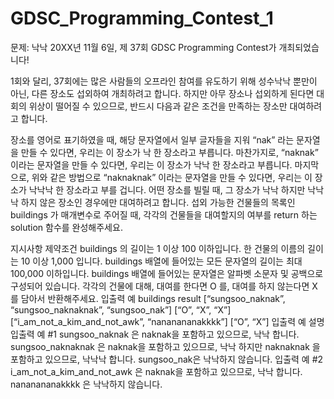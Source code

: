 # GDSC_Programming_Contest_1
문제:
낙낙
20XX년 11월 6일, 제 37회 GDSC Programming Contest가 개최되었습니다!

1회와 달리, 37회에는 많은 사람들의 오프라인 참여를 유도하기 위해 성수낙낙 뿐만이 아닌, 다른 장소도 섭외하여 개최하려고 합니다. 하지만 아무 장소나 섭외하게 된다면 대회의 위상이 떨어질 수 있으므로, 반드시 다음과 같은 조건을 만족하는 장소만 대여하려고 합니다.

장소를 영어로 표기하였을 때, 해당 문자열에서 일부 글자들을 지워 “nak” 라는 문자열을 만들 수 있다면, 우리는 이 장소가 낙 한 장소라고 부릅니다.
마찬가지로, “naknak” 이라는 문자열을 만들 수 있다면, 우리는 이 장소가 낙낙 한 장소라고 부릅니다.
마지막으로, 위와 같은 방법으로 “naknaknak” 이라는 문자열을 만들 수 있다면, 우리는 이 장소가 낙낙낙 한 장소라고 부를 겁니다.
어떤 장소를 빌릴 때, 그 장소가 낙낙 하지만 낙낙낙 하지 않은 장소인 경우에만 대여하려고 합니다.
섭외 가능한 건물들의 목록인 buildings 가 매개변수로 주어질 때, 각각의 건물들을 대여할지의 여부를 return 하는 solution 함수를 완성해주세요.


지시사항
제약조건
buildings 의 길이는 1 이상 100 이하입니다.
한 건물의 이름의 길이는 10 이상 1,000 입니다.
buildings 배열에 들어있는 모든 문자열의 길이는 최대 100,000 이하입니다.
buildings 배열에 들어있는 문자열은 알파벳 소문자 및 공백으로 구성되어 있습니다.
각각의 건물에 대해, 대여를 한다면 O 를, 대여를 하지 않는다면 X 를 담아서 반환해주세요.
입출력 예
buildings	result
[“sungsoo_naknak”, “sungsoo_naknaknak”, “sungsoo_nak”]	[“O”, “X”, “X”]
[“i_am_not_a_kim_and_not_awk”, “nananananakkkk”]	[“O”, “X”]
입출력 예 설명
입출력 예 #1
sungsoo_naknak 은 naknak을 포함하고 있으므로, 낙낙 합니다.
sungsoo_naknaknak 은 naknak을 포함하고 있으므로, 낙낙 하지만 naknaknak 을 포함하고 있으므로, 낙낙낙 합니다.
sungsoo_nak은 낙낙하지 않습니다.
입출력 예 #2
i_am_not_a_kim_and_not_awk 은 naknak을 포함하고 있으므로, 낙낙 합니다.
nananananakkkk 은 낙낙하지 않습니다.
